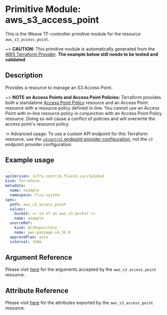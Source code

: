 
# Primitive Module: aws_s3_access_point

This is the Weave TF-controller primitive module for the resource `aws_s3_access_point`.

~> **CAUTION:** This primitive module is automatically generated from the [AWS Terraform Provider](https://registry.terraform.io/providers/hashicorp/aws/latest/docs/resources/s3_access_point). **The example below still needs to be tested and validated**.

## Description

Provides a resource to manage an S3 Access Point.

~> **NOTE on Access Points and Access Point Policies:** Terraform provides both a standalone [Access Point Policy](s3control_access_point_policy.html) resource and an Access Point resource with a resource policy defined in-line. You cannot use an Access Point with in-line resource policy in conjunction with an Access Point Policy resource. Doing so will cause a conflict of policies and will overwrite the access point's resource policy.

-> Advanced usage: To use a custom API endpoint for this Terraform resource, use the [`s3control` endpoint provider configuration](/docs/providers/aws/index.html#s3control), not the `s3` endpoint provider configuration.

## Example usage

```yaml
---
apiVersion: infra.contrib.fluxcd.io/v1alpha1
kind: Terraform
metadata:
  name: example
  namespace: flux-system
spec:
  path: aws_s3_access_point
  values:
    bucket: << id of an aws_s3_bucket >>
    name: example
  sourceRef:
    kind: OCIRepository
    name: aws-package-v4.38.0
  approvePlan: auto
  interval: 1h0m
```

## Argument Reference

Please visit [here](https://registry.terraform.io/providers/hashicorp/aws/latest/docs/resources/s3_access_point#argument-reference) for the arguments accepted by the `aws_s3_access_point` resource.

## Attribute Reference

Please visit [here](https://registry.terraform.io/providers/hashicorp/aws/latest/docs/resources/s3_access_point#attributes-reference) for the attributes exported by the `aws_s3_access_point` resource.
